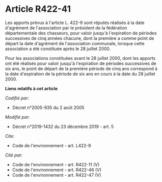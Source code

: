 # Article R422-41

Les apports prévus à l'article L. 422-9 sont réputés réalisés à la date d'agrément de l'association par le président de la
fédération départementale des chasseurs, pour valoir jusqu'à l'expiration de périodes successives de cinq années chacune,
dont la première a comme point de départ la date d'agrément de l'association communale, lorsque cette association a été
constituée après le 28 juillet 2000.

Pour les associations constituées avant le 28 juillet 2000, dont les apports ont été réalisés pour valoir jusqu'à
l'expiration de périodes successives de six ans, le point de départ de la première période de cinq ans correspond à la date
d'expiration de la période de six ans en cours à la date du 28 juillet 2000.

**Liens relatifs à cet article**

_Codifié par_:

  - Décret n°2005-935 du 2 août 2005

_Modifié par_:

  - Décret n°2019-1432 du 23 décembre 2019 - art. 5

_Cite_:

  - Code de l'environnement - art. L422-9

_Cité par_:

  - Code de l'environnement - art. R422-11 (V)
  - Code de l'environnement - art. R422-46 (V)
  - Code de l'environnement - art. R422-47 (V)

